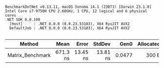 ```

BenchmarkDotNet v0.13.11, macOS Sonoma 14.1 (23B73) [Darwin 23.1.0]
Intel Core i7-9750H CPU 2.60GHz, 1 CPU, 12 logical and 6 physical cores
.NET SDK 8.0.100
  [Host]     : .NET 8.0.0 (8.0.23.53103), X64 RyuJIT AVX2
  DefaultJob : .NET 8.0.0 (8.0.23.53103), X64 RyuJIT AVX2


```
| Method           | Mean     | Error    | StdDev   | Gen0   | Allocated |
|----------------- |---------:|---------:|---------:|-------:|----------:|
| Matrix_Benchmark | 671.3 ns | 13.45 ns | 13.81 ns | 0.0477 |     300 B |
